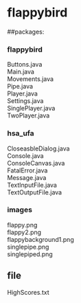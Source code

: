 # flappybird

##packages:  

### flappybird  
Buttons.java  
Main.java  
Movements.java  
Pipe.java  
Player.java  
Settings.java  
SinglePlayer.java  
TwoPlayer.java  

### hsa_ufa  
CloseasbleDialog.java  
Console.java  
ConsoleCanvas.java  
FatalError.java  
Message.java  
TextInputFile.java  
TextOutputFile.java  

### images  
flappy.png  
flappy2.png  
flappybackground1.png  
singlepipe.png  
singlepiped.png  

## file  
HighScores.txt
